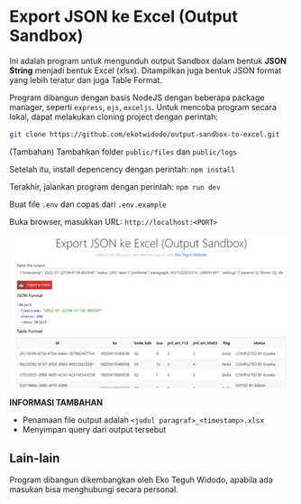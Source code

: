 # Export JSON ke Excel (Output Sandbox)

Ini adalah program untuk mengunduh output Sandbox dalam bentuk **JSON String** menjadi bentuk Excel (xlsx). Ditampilkan juga bentuk JSON format yang lebih teratur dan juga Table Format.

Program dibangun dengan basis NodeJS dengan beberapa package manager, seperti `express`, `ejs`, `exceljs`. Untuk mencoba program secara lokal, dapat melakukan cloning project dengan perintah: 

```bash
git clone https://github.com/ekotwidodo/output-sandbox-to-excel.git
```

(Tambahan) Tambahkan folder `public/files` dan `public/logs`

Setelah itu, install depencency dengan perintah: `npm install`

Terakhir, jalankan program dengan perintah: `npm run dev`

Buat file `.env` dan copas dari `.env.example`

Buka browser, masukkan URL: `http://localhost:<PORT>`

![Tampilan](tampilan.png)

**INFORMASI TAMBAHAN**

- Penamaan file output adalah `<judul paragraf>_<timestamp>.xlsx`
- Menyimpan query dari output tersebut

## Lain-lain

Program dibangun dikembangkan oleh Eko Teguh Widodo, apabila ada masukan bisa menghubungi secara personal. 
